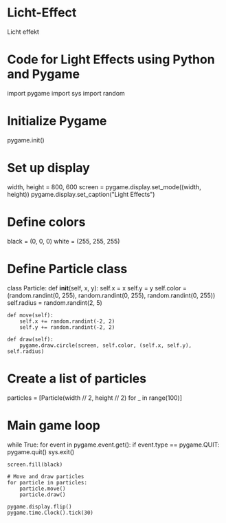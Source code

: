 # Licht-Effect
Licht effekt
# Code for Light Effects using Python and Pygame
import pygame
import sys
import random

# Initialize Pygame
pygame.init()

# Set up display
width, height = 800, 600
screen = pygame.display.set_mode((width, height))
pygame.display.set_caption("Light Effects")

# Define colors
black = (0, 0, 0)
white = (255, 255, 255)

# Define Particle class
class Particle:
    def __init__(self, x, y):
        self.x = x
        self.y = y
        self.color = (random.randint(0, 255), random.randint(0, 255), random.randint(0, 255))
        self.radius = random.randint(2, 5)

    def move(self):
        self.x += random.randint(-2, 2)
        self.y += random.randint(-2, 2)

    def draw(self):
        pygame.draw.circle(screen, self.color, (self.x, self.y), self.radius)

# Create a list of particles
particles = [Particle(width // 2, height // 2) for _ in range(100)]

# Main game loop
while True:
    for event in pygame.event.get():
        if event.type == pygame.QUIT:
            pygame.quit()
            sys.exit()

    screen.fill(black)

    # Move and draw particles
    for particle in particles:
        particle.move()
        particle.draw()

    pygame.display.flip()
    pygame.time.Clock().tick(30)
